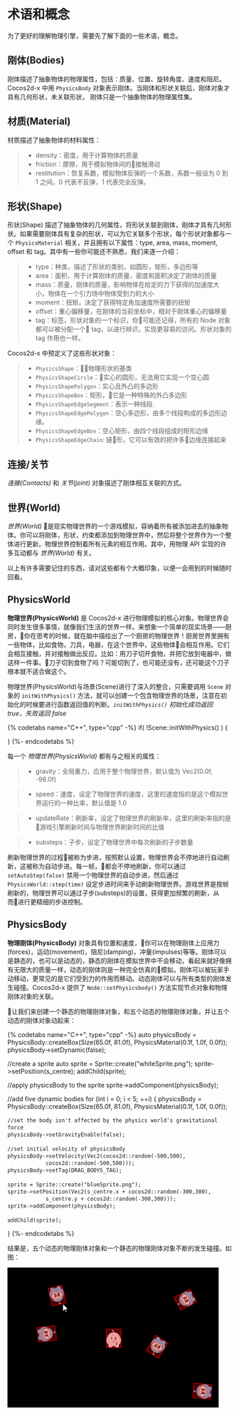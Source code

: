# 术语和概念

为了更好的理解物理引擎，需要先了解下面的一些术语，概念。

## 刚体(Bodies)

刚体描述了抽象物体的物理属性，包括：质量、位置、旋转角度、速度和阻尼。Cocos2d-x 中用 `PhysicsBody` 对象表示刚体。当刚体和形状关联后，刚体对象才具有几何形状，未关联形状， 刚体只是一个抽象物体的物理属性集。

## 材质(Material)

材质描述了抽象物体的材料属性：

>- density：密度，用于计算物体的质量
>- friction：摩擦，用于模拟物体间的接触滑动
>- restitution：恢复系数，模拟物体反弹的一个系数，系数一般设为 0 到 1 之间。0 代表不反弹，1 代表完全反弹。

## 形状(Shape)

形状(Shape) 描述了抽象物体的几何属性，将形状关联到刚体，刚体才具有几何形状。如果需要刚体具有复杂的形状，可以为它关联多个形状，每个形状对象都与一个 `PhysicsMaterial` 相关，并且拥有以下属性：type, area, mass, moment, offset 和 tag。其中有一些你可能还不熟悉，我们来逐一介绍：

>- type：种类，描述了形状的类别，如圆形，矩形，多边形等
>- area：面积，用于计算刚体的质量，密度和面积决定了刚体的质量
>- mass：质量，刚体的质量，影响物体在给定的力下获得的加速度大小，物体在一个引力场中物体受到力的大小
>- moment：扭矩，决定了获得特定角加速度所需要的扭矩
>- offset：重心偏移量，在刚体的当前坐标中，相对于刚体重心的偏移量
>- tag：标签，形状对象的一个标识，你可能还记得，所有的 Node 对象都可以被分配一个 tag，以进行辨识，实现更容易的访问。形状对象的 tag 作用也一样。

Cocos2d-x 中预定义了这些形状对象：

>- `PhysicsShape`：物理形状的基类
>- `PhysicsShapeCircle`：实心的圆形，无法用它实现一个空心圆
>- `PhysicsShapePolygon`：实心且外凸的多边形
>- `PhysicsShapeBox`：矩形，它是一种特殊的外凸多边形
>- `PhysicsShapeEdgeSegment`：表示一种线段.
>- `PhysicsShapeEdgePolygon`：空心多边形，由多个线段构成的多边形边缘。
>- `PhysicsShapeEdgeBox`：空心矩形，由四个线段组成的矩形边缘
>- `PhysicsShapeEdgeChain`: 链形，它可以有效的把许多边缘连接起来

## 连接/关节

_连接(Contacts)_ 和 _关节(joint)_ 对象描述了刚体相互关联的方式。

## 世界(World)

_世界(World)_ 是现实物理世界的一个游戏模拟，容纳着所有被添加进去的抽象物体。你可以将刚体，形状，约束都添加到物理世界中，然后将整个世界作为一个整体进行更新。物理世界控制着所有元素的相互作用。其中，用物理 API 实现的许多互动都与 _世界(World)_ 有关。

以上有许多需要记住的东西，请对这些都有个大概印象，以便一会用到的时候随时回看。

## PhysicsWorld

__物理世界(PhysicsWorld)__ 是 Cocos2d-x 进行物理模拟的核心对象。物理世界会同时发生很多事情，就像我们生活的世界一样。来想象一个简单的现实场景——厨房，你在思考的时候，就在脑中描绘出了一个厨房的物理世界！厨房世界里拥有一些物体，比如食物，刀具，电器，在这个世界中，这些物体会相互作用。它们会相互接触，并对接触做出反应。比如：用刀子切开食物，并把它放到电器中，做这样一件事。刀子切到食物了吗？可能切到了，也可能还没有，还可能这个刀子根本就不适合做这个。

物理世界(PhysicsWorld)与场景(Scene)进行了深入的整合，只需要调用 `Scene` 对象的 `initWithPhysics()` 方法，就可以创建一个包含物理世界的场景，注意在初始化的时候要进行函数返回值的判断。_`initWithPhysics()` 初始化成功返回 true，失败返回 false_

{% codetabs name="C++", type="cpp" -%}
if( !Scene::initWithPhysics() )
{

}
{%- endcodetabs %}

每一个 _物理世界(PhysicsWorld)_ 都有与之相关的属性：

>- gravity：全局重力，应用于整个物理世界，默认值为 Vec2(0.0f, -98.0f)

>- speed：速度，设定了物理世界的速度，这里的速度指的是这个模拟世界运行的一种比率，默认值是 1.0

>- updateRate：刷新率，设定了物理世界的刷新率，这里的刷新率指的是 游戏引擎刷新时间与物理世界刷新时间的比值

>- substeps：子步，设定了物理世界中每次刷新的子步数量

刷新物理世界的过程被称为步进，按照默认设置，物理世界会不停地进行自动刷新，这被称为自动步进。每一帧，都会不停地刷新，你可以通过 `setAutoStep(false)` 禁用一个物理世界的自动步进，然后通过 `PhysicsWorld::step(time)` 设定步进时间来手动刷新物理世界。游戏世界是按帧刷新的，物理世界可以通过子步(substeps)的设置，获得更加频繁的刷新，从而进行更精细的步进控制。

## PhysicsBody

__物理刚体(PhysicsBody)__ 对象具有位置和速度，你可以在物理刚体上应用力(forces)，运动(movement)，阻尼(damping)，冲量(impulses)等等。刚体可以是静态的，也可以是动态的，静态的刚体在模拟世界中不会移动，看起来就好像拥有无限大的质量一样，动态的刚体则是一种完全仿真的模拟。刚体可以被玩家手动移动，更常见的是它们受到力的作用而移动。动态刚体可以与所有类型的刚体发生碰撞。Cocos2d-x 提供了 `Node::setPhysicsbody()` 方法实现节点对象和物理刚体对象的关联。

让我们来创建一个静态的物理刚体对象，和五个动态的物理刚体对象，并让五个动态的刚体对象动起来：

{% codetabs name="C++", type="cpp" -%}
auto physicsBody = PhysicsBody::createBox(Size(65.0f, 81.0f),
                        PhysicsMaterial(0.1f, 1.0f, 0.0f));
physicsBody->setDynamic(false);

//create a sprite
auto sprite = Sprite::create("whiteSprite.png");
sprite->setPosition(s_centre);
addChild(sprite);

//apply physicsBody to the sprite
sprite->addComponent(physicsBody);

//add five dynamic bodies
for (int i = 0; i < 5; ++i)
{
    physicsBody = PhysicsBody::createBox(Size(65.0f, 81.0f),
                    PhysicsMaterial(0.1f, 1.0f, 0.0f));

    //set the body isn't affected by the physics world's gravitational force
    physicsBody->setGravityEnable(false);

    //set initial velocity of physicsBody
    physicsBody->setVelocity(Vec2(cocos2d::random(-500,500),
                cocos2d::random(-500,500)));
    physicsBody->setTag(DRAG_BODYS_TAG);

    sprite = Sprite::create("blueSprite.png");
    sprite->setPosition(Vec2(s_centre.x + cocos2d::random(-300,300),
                s_centre.y + cocos2d::random(-300,300)));
    sprite->addComponent(physicsBody);

    addChild(sprite);
}
{%- endcodetabs %}

结果是，五个动态的物理刚体对象和一个静态的物理刚体对象不断的发生碰撞。如图：

![](physics-img/CorrelationSprite.gif)

